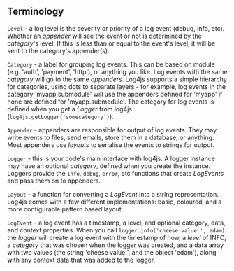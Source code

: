 ## Terminology

`Level` - a log level is the severity or priority of a log event (debug, info, etc). Whether an _appender_ will see the event or not is determined by the _category_'s level. If this is less than or equal to the event's level, it will be sent to the category's appender(s).

`Category` - a label for grouping log events. This can be based on module (e.g. 'auth', 'payment', 'http'), or anything you like. Log events with the same _category_ will go to the same _appenders_. Log4js supports a simple hierarchy for categories, using dots to separate layers - for example, log events in the category 'myapp.submodule' will use the appenders defined for 'myapp' if none are defined for 'myapp.submodule'. The category for log events is defined when you get a _Logger_ from log4js (`log4js.getLogger('somecategory')`).

`Appender` - appenders are responsible for output of log events. They may write events to files, send emails, store them in a database, or anything. Most appenders use _layouts_ to serialise the events to strings for output.

`Logger` - this is your code's main interface with log4js. A logger instance may have an optional _category_, defined when you create the instance. Loggers provide the `info`, `debug`, `error`, etc functions that create _LogEvents_ and pass them on to appenders.

`Layout` - a function for converting a _LogEvent_ into a string representation. Log4js comes with a few different implementations: basic, coloured, and a more configurable pattern based layout.

`LogEvent` - a log event has a timestamp, a level, and optional category, data, and context properties. When you call `logger.info('cheese value:', edam)` the _logger_ will create a log event with the timestamp of now, a _level_ of INFO, a _category_ that was chosen when the logger was created, and a data array with two values (the string 'cheese value:', and the object 'edam'), along with any context data that was added to the logger.
